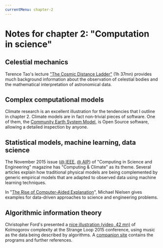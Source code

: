 ```yaml
---
currentMenu: chapter-2
---
```


# Notes for chapter 2: "Computation in science"

## Celestial mechanics

Terence Tao's lecture ["The Cosmic Distance Ladder"](https://www.youtube.com/watch?v=kY1gfrhNUIg) (1h 37mn) provides much background information about the observation of celestial bodies and the mathematical interpretation of astronomical data.

## Complex computational models

Climate research is an excellent illustration for the tendencies that I outline in chapter 2. Climate models are in fact non-trivial pieces of software. One of them, the [Community Earth System Model](https://www2.cesm.ucar.edu/), is Open Source software, allowing a detailed inspection by anyone.

## Statistical models, machine learning, data science

The November 2015 issue ([@ IEEE](http://www.computer.org/csdl/mags/cs/2015/06/index.html), [@ AIP](http://scitation.aip.org/content/aip/journal/cise/17/6)) of "Computing in Science and Engineering" magazine has "Computing & Climate" as its theme. Several articles explain how traditional physical models are being complemented by generic empirical models that are adapted to observed data using machine learning techniques.

In "[The Rise of Computer-Aided Explanation](https://www.quantamagazine.org/20150723-computer-explanation/)", Michael Nielsen gives examples for data-driven approaches to science and engineering problems.

## Algorithmic information theory

Christopher Ford's presented a [nice illustration (video, 42 mn)](https://www.youtube.com/watch?v=Qg3XOfioapI) of Kolmogorov complexity at the Strange Loop 2015 conference, using music as the data being described by algorithms. A [companion site](https://github.com/ctford/kolmogorov-music) contains the programs and further references.
